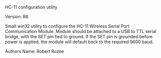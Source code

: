 HC-11 configuration utility

Version: R6

Small win32 utility to configure the HC-11 Wireless Serial Port Communication Module. Module should be attached to a USB to TTL serial bridge, with the SET pin tied to ground. If the SET pin is grounded before power is applied, the module will default back to the required 9600 baud.

Authors Name: Robert Rozee
